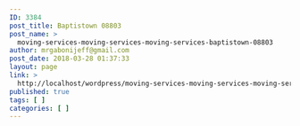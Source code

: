 ```yaml
---
ID: 3384
post_title: Baptistown 08803
post_name: >
  moving-services-moving-services-moving-services-baptistown-08803
author: mrgabonijeff@gmail.com
post_date: 2018-03-28 01:37:33
layout: page
link: >
  http://localhost/wordpress/moving-services-moving-services-moving-services-baptistown-08803/
published: true
tags: [ ]
categories: [ ]
---
```

